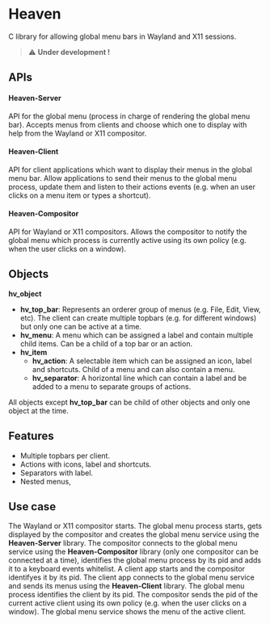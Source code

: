 # Heaven

C library for allowing global menu bars in Wayland and X11 sessions.

> :warning: **Under development !**

## APIs

#### Heaven-Server

API for the global menu (process in charge of rendering the global menu bar). Accepts menus from clients and choose which one to display with help from the Wayland or X11 compositor.

#### Heaven-Client

API for client applications which want to display their menus in the global menu bar. Allow applications to send their menus to the global menu process, update them and listen to their actions events (e.g. when an user clicks on a menu item or types a shortcut).

#### Heaven-Compositor

API for Wayland or X11 compositors. Allows the compositor to notify the global menu which process is currently active using its own policy  (e.g. when the user clicks on a window).

## Objects

**hv_object**
* **hv_top_bar**: Represents an orderer group of menus (e.g. File, Edit, View, etc). The client can create multiple topbars (e.g. for different windows) but only one can be active at a time.
* **hv_menu**: A menu which can be assigned a label and contain multiple child items. Can be a child of a top bar or an action.
* **hv_item**
	* **hv_action**: A selectable item which can be assigned an icon, label and shortcuts. Child of a menu and can also contain a menu.
	* **hv_separator**: A horizontal line which can contain a label and be added to a menu to separate groups of actions.

All objects except **hv_top_bar** can be child of other objects and only one object at the time.

## Features

* Multiple topbars per client.
* Actions with icons, label and shortcuts.
* Separators with label.
* Nested menus,

## Use case

The Wayland or X11 compositor starts.
The global menu process starts, gets displayed by the compositor and creates the global menu service using the **Heaven-Server** library.
The compositor connects to the global menu service using the **Heaven-Compositor** library (only one compositor can be connected at a time), identifies the global menu process by its pid and adds it to a keyboard events whitelist.
A client app starts and the compositor identifyes it by its pid.
The client app connects to the global menu service and sends its menus using the **Heaven-Client**  library.
The global menu process identifies the client by its pid.
The compositor sends the pid of the current active client using its own policy (e.g. when the user clicks on a window). 
The global menu service shows the menu of the active client.

